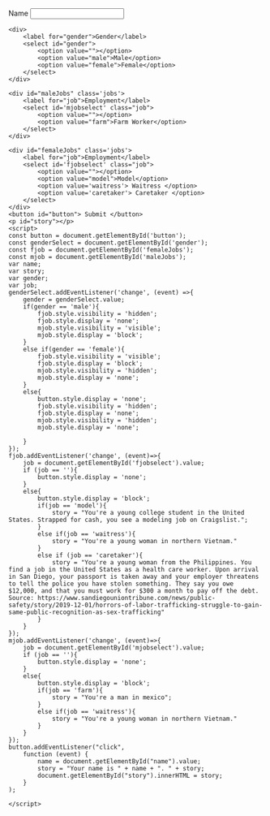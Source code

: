 <!DOCTYPE html>
<html lang="en">
<head>
<title> test</title>
<meta charset="UTF-8">
<style>
.jobs{
    visibility: hidden;
    display: none;
}
#button{
    display:none;
}
</style>
</head>
<body>
    <div>
        <label for="name">Name</label>
        <input type="text" id="name">
    </div>

    <div>
        <label for="gender">Gender</label>
        <select id="gender">
            <option value=""></option>
            <option value="male">Male</option>
            <option value="female">Female</option>
        </select>
    </div>

    <div id="maleJobs" class='jobs'>
        <label for="job">Employment</label>
        <select id='mjobselect' class="job">
            <option value=""></option>
            <option value="farm">Farm Worker</option>
        </select>
    </div>

    <div id="femaleJobs" class='jobs'>
        <label for="job">Employment</label>
        <select id='fjobselect' class="job">
            <option value=""></option>
            <option value="model">Model</option>
            <option value='waitress'> Waitress </option>
            <option value='caretaker'> Caretaker </option>
        </select>
    </div>
    <button id="button"> Submit </button>
    <p id="story"></p>
    <script>
    const button = document.getElementById('button');
    const genderSelect = document.getElementById('gender');
    const fjob = document.getElementById('femaleJobs');
    const mjob = document.getElementById('maleJobs');
    var name;
    var story;
    var gender;
    var job;
    genderSelect.addEventListener('change', (event) =>{
        gender = genderSelect.value;
        if(gender == 'male'){
            fjob.style.visibility = 'hidden';
            fjob.style.display = 'none';
            mjob.style.visibility = 'visible';
            mjob.style.display = 'block';
        }
        else if(gender == 'female'){
            fjob.style.visibility = 'visible';
            fjob.style.display = 'block';
            mjob.style.visibility = 'hidden';
            mjob.style.display = 'none';
        }
        else{
            button.style.display = 'none';
            fjob.style.visibility = 'hidden';
            fjob.style.display = 'none';
            mjob.style.visibility = 'hidden';
            mjob.style.display = 'none';
            
        }
    });
    fjob.addEventListener('change', (event)=>{
        job = document.getElementById('fjobselect').value;
        if (job == ''){
            button.style.display = 'none';
        }
        else{
            button.style.display = 'block';
            if(job == 'model'){
                story = "You're a young college student in the United States. Strapped for cash, you see a modeling job on Craigslist.";
            }
            else if(job == 'waitress'){
                story = "You're a young woman in northern Vietnam."
            }
            else if (job == 'caretaker'){
                story = "You're a young woman from the Philippines. You find a job in the United States as a health care worker. Upon arrival in San Diego, your passport is taken away and your employer threatens to tell the police you have stolen something. They say you owe $12,000, and that you must work for $300 a month to pay off the debt. Source: https://www.sandiegouniontribune.com/news/public-safety/story/2019-12-01/horrors-of-labor-trafficking-struggle-to-gain-same-public-recognition-as-sex-trafficking"
            }
        }
    });
    mjob.addEventListener('change', (event)=>{
        job = document.getElementById('mjobselect').value;
        if (job == ''){
            button.style.display = 'none';
        }
        else{
            button.style.display = 'block';
            if(job == 'farm'){
                story = "You're a man in mexico";
            }
            else if(job == 'waitress'){
                story = "You're a young woman in northern Vietnam."
            }
        }
    });
    button.addEventListener("click", 
        function (event) {
            name = document.getElementById("name").value;
            story = "Your name is " + name + ". " + story;
            document.getElementById("story").innerHTML = story;
        }
    );
    
    </script>
</body>